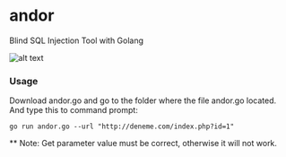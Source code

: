 # andor
Blind SQL Injection Tool with Golang 

![alt text](https://raw.githubusercontent.com/sadicann/andor/master/demo.gif)

### Usage
Download andor.go and go to the folder where the file andor.go located. And type this to command prompt:

`go run andor.go --url "http://deneme.com/index.php?id=1"`

** Note: Get parameter value must be correct, otherwise it will not work.
